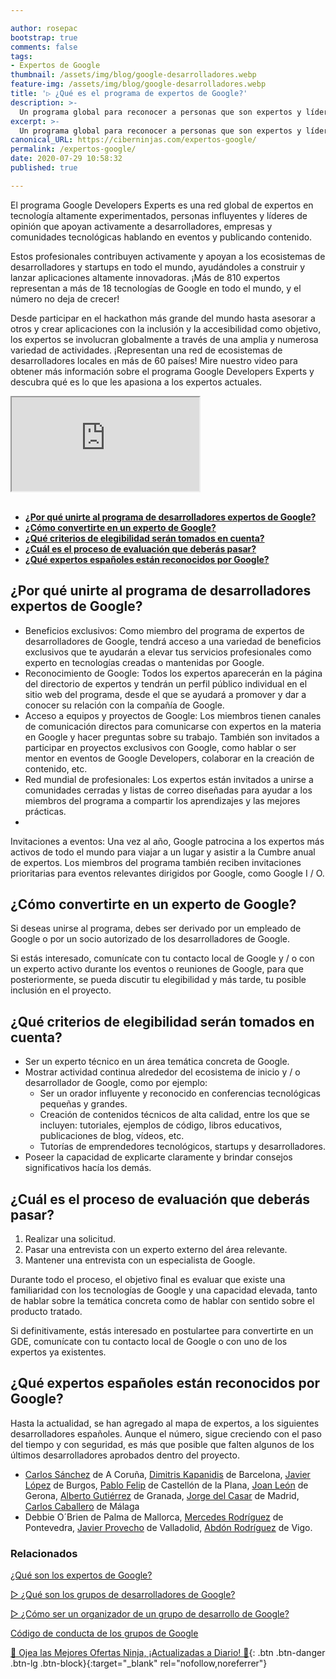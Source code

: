 ```yaml
---

author: rosepac
bootstrap: true
comments: false
tags:
- Expertos de Google
thumbnail: /assets/img/blog/google-desarrolladores.webp
feature-img: /assets/img/blog/google-desarrolladores.webp
title: '▷ ¿Qué es el programa de expertos de Google?'
description: >-
  Un programa global para reconocer a personas que son expertos y líderes de opinión en una o más tecnologías de Google. Estos profesionales contribuyen y apoyan activamente a los ecosistemas de desarrolladores y startups de todo el mundo, ayudándoles a crear y lanzar aplicaciones altamente innovadoras.
excerpt: >-
  Un programa global para reconocer a personas que son expertos y líderes de opinión en una o más tecnologías de Google. Estos profesionales contribuyen y apoyan activamente a los ecosistemas de desarrolladores y startups de todo el mundo, ayudándoles a crear y lanzar aplicaciones altamente innovadoras.
canonical_URL: https://ciberninjas.com/expertos-google/
permalink: /expertos-google/
date: 2020-07-29 10:58:32
published: true

---
```


El programa Google Developers Experts es una red global de expertos en tecnología altamente experimentados, personas influyentes y líderes de opinión que apoyan activamente a desarrolladores, empresas y comunidades tecnológicas hablando en eventos y publicando contenido.

Estos profesionales contribuyen activamente y apoyan a los ecosistemas de desarrolladores y startups en todo el mundo, ayudándoles a construir y lanzar aplicaciones altamente innovadoras. ¡Más de 810 expertos representan a más de 18 tecnologías de Google en todo el mundo, y el número no deja de crecer!

Desde participar en el hackathon más grande del mundo hasta asesorar a otros y crear aplicaciones con la inclusión y la accesibilidad como objetivo, los expertos se involucran globalmente a través de una amplia y numerosa variedad de actividades. ¡Representan una red de ecosistemas de desarrolladores locales en más de 60 países! Mire nuestro video para obtener más información sobre el programa Google Developers Experts y descubra qué es lo que les apasiona a los expertos actuales.

<div class="embed-responsive embed-responsive-16by9">
  <iframe class="embed-responsive-item" src="https://www.youtube-nocookie.com/embed/m-ig1pECpSc?rel=0" allowfullscreen></iframe>
</div><br/>

- [**¿Por qué unirte al programa de desarrolladores expertos de Google?**](#por-qué-unirte-al-programa-de-desarrolladores-expertos-de-google)
- [**¿Cómo convertirte en un experto de Google?**](#cómo-convertirte-en-un-experto-de-google)
- [**¿Qué criterios de elegibilidad serán tomados en cuenta?**](#qué-criterios-de-elegibilidad-serán-tomados-en-cuenta)
- [**¿Cuál es el proceso de evaluación que deberás pasar?**](#cuál-es-el-proceso-de-evaluación-que-deberás-pasar)
- [**¿Qué expertos españoles están reconocidos por Google?**](#qué-expertos-españoles-están-reconocidos-por-google)

## **¿Por qué unirte al programa de desarrolladores expertos de Google?**

- Beneficios exclusivos: Como miembro del programa de expertos de desarrolladores de Google, tendrá acceso a una variedad de beneficios exclusivos que te ayudarán a elevar tus servicios profesionales como experto en tecnologías creadas o mantenidas por Google.
- Reconocimiento de Google: Todos los expertos aparecerán en la página del directorio de expertos y tendrán un perfil público individual en el sitio web del programa, desde el que se ayudará a promover y dar a conocer su relación con la compañía de Google.
- Acceso a equipos y proyectos de Google: Los miembros tienen canales de comunicación directos para comunicarse con expertos en la materia en Google y hacer preguntas sobre su trabajo. También son invitados a participar en proyectos exclusivos con Google, como hablar o ser mentor en eventos de Google Developers, colaborar en la creación de contenido, etc.
- Red mundial de profesionales: Los expertos están invitados a unirse a comunidades cerradas y listas de correo diseñadas para ayudar a los miembros del programa a compartir los aprendizajes y las mejores prácticas.
- 
Invitaciones a eventos: Una vez al año, Google patrocina a los expertos más activos de todo el mundo para viajar a un lugar y asistir a la Cumbre anual de expertos. Los miembros del programa también reciben invitaciones prioritarias para eventos relevantes dirigidos por Google, como Google I / O.

## **¿Cómo convertirte en un experto de Google?**

Si deseas unirse al programa, debes ser derivado por un empleado de Google o por un socio autorizado de los desarrolladores de Google.

Si estás interesado, comunícate con tu contacto local de Google y / o con un experto activo durante los eventos o reuniones de Google, para que posteriormente, se pueda discutir tu elegibilidad y más tarde, tu posible inclusión en el proyecto.

## **¿Qué criterios de elegibilidad serán tomados en cuenta?**

- Ser un experto técnico en un área temática concreta de Google.
- Mostrar actividad continua alrededor del ecosistema de inicio y / o desarrollador de Google, como por ejemplo:
  - Ser un orador influyente y reconocido en conferencias tecnológicas pequeñas y grandes.
  - Creación de contenidos técnicos de alta calidad, entre los que se incluyen: tutoriales, ejemplos de código, libros educativos, publicaciones de blog, vídeos, etc.
  - Tutorías de emprendedores tecnológicos, startups y desarrolladores.
- Poseer la capacidad de explicarte claramente y brindar consejos significativos hacía los demás.

## **¿Cuál es el proceso de evaluación que deberás pasar?**

1. Realizar una solicitud.
2. Pasar una entrevista con un experto externo del área relevante.
3. Mantener una entrevista con un especialista de Google.

Durante todo el proceso, el objetivo final es evaluar que existe una familiaridad con los tecnologías de Google y una capacidad elevada, tanto de hablar sobre la temática concreta como de hablar con sentido sobre el producto tratado.

Si definitivamente, estás interesado en postulartee para convertirte en un GDE, comunícate con tu contacto local de Google o con uno de los expertos ya existentes.

## **¿Qué expertos españoles están reconocidos por Google?**

Hasta la actualidad, se han agregado al mapa de expertos, a los siguientes desarrolladores españoles. Aunque el número, sigue creciendo con el paso del tiempo y con seguridad, es más que posible que falten algunos de los últimos desarrolladores aprobados dentro del proyecto.

- [Carlos Sánchez](https://ciberninjas.com/gde-google-cloud-carlos-sanchez/) de A Coruña, [Dimitris Kapanidis](https://ciberninjas.com/gde-google-cloud-dimitris-kapanidis/) de Barcelona, [Javier López](https://ciberninjas.com/gde-google-cloud-javier-lopez/) de Burgos, [Pablo Felip](https://ciberninjas.com/gde-g-suite-pablo-felip/) de Castellón de la Plana, [Joan León](https://ciberninjas.com/gde-tecnologias-web-joan-leon/) de Gerona, [Alberto Gutiérrez](https://ciberninjas.com/gde-google-cloud-alberto-gutierrez/) de Granada, [Jorge del Casar](https://ciberninjas.com/gde-tecnologias-web-jorge-del-casar/) de Madrid, [Carlos Caballero](https://ciberninjas.com/gde-angular-carlos-caballero/) de Málaga
- Debbie O´Brien de Palma de Mallorca, [Mercedes Rodríguez](https://ciberninjas.com/gde-asistente-mercedes-rodriguez/) de Pontevedra, [Javier Provecho](https://ciberninjas.com/gde-google-cloud-javier-provecho/) de Valladolid, [Abdón Rodríguez](https://ciberninjas.com/gde-tecnologias-web-abdon-rodriguez/) de Vigo.

### **Relacionados** <!-- omit in toc -->

[¿Qué son los expertos de Google?](https://ciberninjas.com/wiki/gde/)

[▷ ¿Qué son los grupos de desarrolladores de Google?](https://ciberninjas.com/gdg-grupos-desarrollo-google/)

[▷ ¿Cómo ser un organizador de un grupo de desarrollo de Google?](https://ciberninjas.com/gdg-organizadores-grupos/)

[Código de conducta de los grupos de Google](https://ciberninjas.com/gdg-codigo-conducta/)

[🎁 Ojea las Mejores Ofertas Ninja, ¡Actualizadas a Diario! 🛒](https://www.amazon.es/shop/cibercursos){: .btn .btn-danger .btn-lg .btn-block}{:target="_blank" rel="nofollow,noreferrer"}